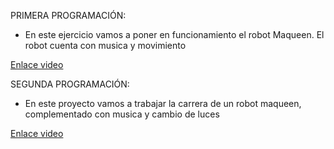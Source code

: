 PRIMERA PROGRAMACIÓN: 
- En este ejercicio vamos a poner en funcionamiento el robot Maqueen. El robot cuenta con  musica y movimiento 


[Enlace video](https://www.youtube.com/watch?v=Mx32iAuNiR4)
     
     

SEGUNDA PROGRAMACIÓN: 
- En este proyecto vamos a trabajar la carrera de un robot maqueen, complementado con musica y cambio de luces


[Enlace video]([https://www.youtube.com/](https://youtube.com/shorts/PDLTJ1o6E8c?feature=share))    
